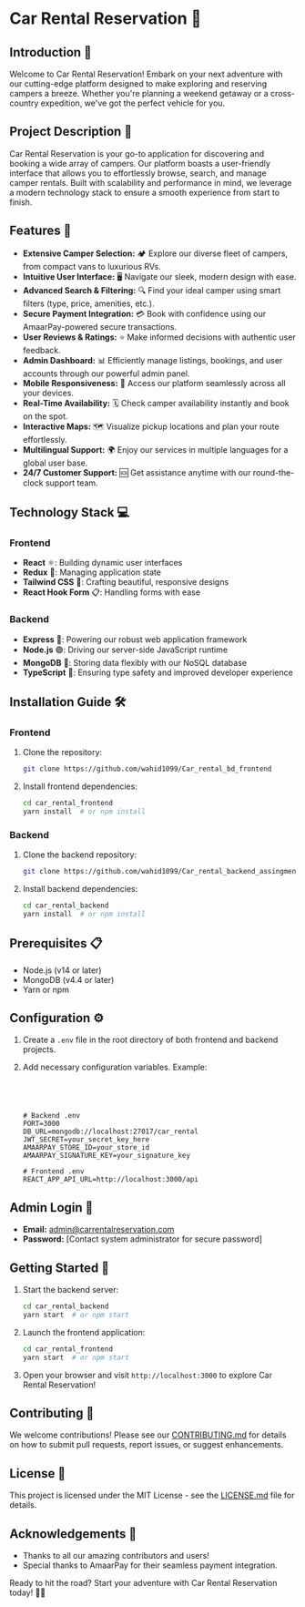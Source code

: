 # Car Rental Reservation 🚗

## Introduction 🌟

Welcome to Car Rental Reservation! Embark on your next adventure with our cutting-edge platform designed to make exploring and reserving campers a breeze. Whether you're planning a weekend getaway or a cross-country expedition, we've got the perfect vehicle for you.

## Project Description 📝

Car Rental Reservation is your go-to application for discovering and booking a wide array of campers. Our platform boasts a user-friendly interface that allows you to effortlessly browse, search, and manage camper rentals. Built with scalability and performance in mind, we leverage a modern technology stack to ensure a smooth experience from start to finish.

## Features 🚀

- **Extensive Camper Selection:** 🏕️ Explore our diverse fleet of campers, from compact vans to luxurious RVs.
- **Intuitive User Interface:** 🖥️ Navigate our sleek, modern design with ease.
- **Advanced Search & Filtering:** 🔍 Find your ideal camper using smart filters (type, price, amenities, etc.).
- **Secure Payment Integration:** 💳 Book with confidence using our AmaarPay-powered secure transactions.
- **User Reviews & Ratings:** ⭐ Make informed decisions with authentic user feedback.
- **Admin Dashboard:** 📊 Efficiently manage listings, bookings, and user accounts through our powerful admin panel.
- **Mobile Responsiveness:** 📱 Access our platform seamlessly across all your devices.
- **Real-Time Availability:** 🗓️ Check camper availability instantly and book on the spot.
- **Interactive Maps:** 🗺️ Visualize pickup locations and plan your route effortlessly.
- **Multilingual Support:** 🌍 Enjoy our services in multiple languages for a global user base.
- **24/7 Customer Support:** 🆘 Get assistance anytime with our round-the-clock support team.

## Technology Stack 💻

### Frontend

- **React** ⚛️: Building dynamic user interfaces
- **Redux** 🔄: Managing application state
- **Tailwind CSS** 🎨: Crafting beautiful, responsive designs
- **React Hook Form** 📋: Handling forms with ease

### Backend

- **Express** 🚂: Powering our robust web application framework
- **Node.js** 🟢: Driving our server-side JavaScript runtime
- **MongoDB** 🍃: Storing data flexibly with our NoSQL database
- **TypeScript** 📘: Ensuring type safety and improved developer experience

## Installation Guide 🛠️

### Frontend

1. Clone the repository:
   ```bash
   git clone https://github.com/wahid1099/Car_rental_bd_frontend
   ```
2. Install frontend dependencies:
   ```bash
   cd car_rental_frontend
   yarn install  # or npm install
   ```

### Backend

1. Clone the backend repository:
   ```bash
   git clone https://github.com/wahid1099/Car_rental_backend_assingment
   ```
2. Install backend dependencies:
   ```bash
   cd car_rental_backend
   yarn install  # or npm install
   ```

## Prerequisites 📋

- Node.js (v14 or later)
- MongoDB (v4.4 or later)
- Yarn or npm

## Configuration ⚙️

1. Create a `.env` file in the root directory of both frontend and backend projects.
2. Add necessary configuration variables. Example:

   ```



   
   # Backend .env
   PORT=3000
   DB_URL=mongodb://localhost:27017/car_rental
   JWT_SECRET=your_secret_key_here
   AMAARPAY_STORE_ID=your_store_id
   AMAARPAY_SIGNATURE_KEY=your_signature_key

   # Frontend .env
   REACT_APP_API_URL=http://localhost:3000/api
   ```

## Admin Login 🔐

- **Email:** admin@carrentalreservation.com
- **Password:** [Contact system administrator for secure password]

## Getting Started 🚀

1. Start the backend server:
   ```bash
   cd car_rental_backend
   yarn start  # or npm start
   ```
2. Launch the frontend application:
   ```bash
   cd car_rental_frontend
   yarn start  # or npm start
   ```
3. Open your browser and visit `http://localhost:3000` to explore Car Rental Reservation!

## Contributing 🤝

We welcome contributions! Please see our [CONTRIBUTING.md](CONTRIBUTING.md) for details on how to submit pull requests, report issues, or suggest enhancements.

## License 📄

This project is licensed under the MIT License - see the [LICENSE.md](LICENSE.md) file for details.

## Acknowledgements 👏

- Thanks to all our amazing contributors and users!
- Special thanks to AmaarPay for their seamless payment integration.

Ready to hit the road? Start your adventure with Car Rental Reservation today! 🚐✨
